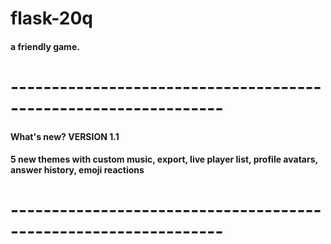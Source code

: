 # flask-20q
#### a friendly game.
# ----------------------------------------------------------------
#### What's new? VERSION 1.1
#### 5 new themes with custom music, export, live player list, profile avatars, answer history, emoji reactions
# ----------------------------------------------------------------
